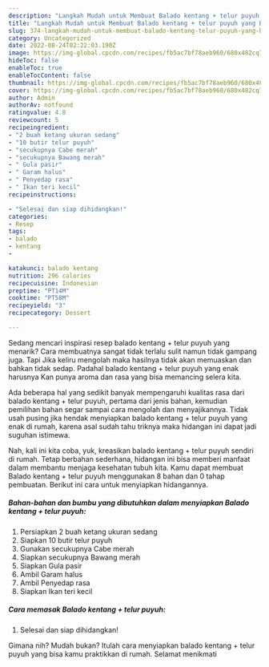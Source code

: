 ```yaml
---
description: "Langkah Mudah untuk Membuat Balado kentang + telur puyuh yang Bisa Manjain Lidah"
title: "Langkah Mudah untuk Membuat Balado kentang + telur puyuh yang Bisa Manjain Lidah"
slug: 374-langkah-mudah-untuk-membuat-balado-kentang-telur-puyuh-yang-bisa-manjain-lidah
category: Uncategorized
date: 2022-08-24T02:22:03.190Z
image: https://img-global.cpcdn.com/recipes/fb5ac7bf78aeb960/680x482cq70/balado-kentang-telur-puyuh-foto-resep-utama.jpg
hideToc: false
enableToc: true
enableTocContent: false
thumbnail: https://img-global.cpcdn.com/recipes/fb5ac7bf78aeb960/680x482cq70/balado-kentang-telur-puyuh-foto-resep-utama.jpg
cover: https://img-global.cpcdn.com/recipes/fb5ac7bf78aeb960/680x482cq70/balado-kentang-telur-puyuh-foto-resep-utama.jpg
author: Admin
authorAv: notfound
ratingvalue: 4.8
reviewcount: 5
recipeingredient:
- "2 buah ketang ukuran sedang"
- "10 butir telur puyuh"
- "secukupnya Cabe merah"
- "secukupnya Bawang merah"
- " Gula pasir"
- " Garam halus"
- " Penyedap rasa"
- " Ikan teri kecil"
recipeinstructions:

- "Selesai dan siap dihidangkan!"
categories:
- Resep
tags:
- balado
- kentang
- 

katakunci: balado kentang  
nutrition: 296 calories
recipecuisine: Indonesian
preptime: "PT14M"
cooktime: "PT58M"
recipeyield: "3"
recipecategory: Dessert

---
```



Sedang mencari inspirasi resep balado kentang + telur puyuh yang menarik? Cara membuatnya sangat tidak terlalu sulit namun tidak gampang juga. Tapi Jika keliru mengolah maka hasilnya tidak akan memuaskan dan bahkan tidak sedap. Padahal balado kentang + telur puyuh yang enak harusnya Kan punya aroma dan rasa yang bisa memancing selera kita.




Ada beberapa hal yang sedikit banyak mempengaruhi kualitas rasa dari balado kentang + telur puyuh, pertama dari jenis bahan, kemudian pemilihan bahan segar sampai cara mengolah dan menyajikannya. Tidak usah pusing jika hendak menyiapkan balado kentang + telur puyuh yang enak di rumah, karena asal sudah tahu triknya maka hidangan ini dapat jadi suguhan istimewa.


Nah, kali ini kita coba, yuk, kreasikan balado kentang + telur puyuh sendiri di rumah. Tetap berbahan sederhana, hidangan ini bisa memberi manfaat dalam membantu menjaga kesehatan tubuh kita. Kamu dapat membuat Balado kentang + telur puyuh menggunakan 8 bahan dan 0 tahap pembuatan. Berikut ini cara untuk menyiapkan hidangannya.

<!--inarticleads1-->

##### Bahan-bahan dan bumbu yang dibutuhkan dalam menyiapkan Balado kentang + telur puyuh:

1. Persiapkan 2 buah ketang ukuran sedang
1. Siapkan 10 butir telur puyuh
1. Gunakan secukupnya Cabe merah
1. Siapkan secukupnya Bawang merah
1. Siapkan  Gula pasir
1. Ambil  Garam halus
1. Ambil  Penyedap rasa
1. Siapkan  Ikan teri kecil




<!--inarticleads2-->

##### Cara memasak Balado kentang + telur puyuh:


1. Selesai dan siap dihidangkan!



Gimana nih? Mudah bukan? Itulah cara menyiapkan balado kentang + telur puyuh yang bisa kamu praktikkan di rumah. Selamat menikmati
